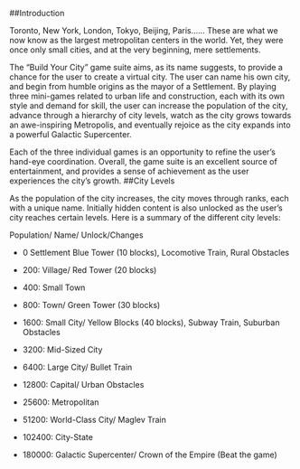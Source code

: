 ##Introduction

Toronto, New York, London, Tokyo, Beijing, Paris…… These are what we now know as the largest metropolitan centers in the world. Yet, they were once only small cities, and at the very beginning, mere settlements.

The “Build Your City” game suite aims, as its name suggests, to provide a chance for the user to create a virtual city. The user can name his own city, and begin from humble origins as the mayor of a Settlement. By playing three mini-games related to urban life and construction, each with its own style and demand for skill, the user can increase the population of the city, advance through a hierarchy of city levels, watch as the city grows towards an awe-inspiring Metropolis, and eventually rejoice as the city expands into a powerful Galactic Supercenter.

Each of the three individual games is an opportunity to refine the user’s hand-eye coordination. Overall, the game suite is an excellent source of entertainment, and provides a sense of achievement as the user experiences the city’s growth.
##City Levels

As the population of the city increases, the city moves through ranks, each with a unique name. Initially hidden content is also unlocked as the user’s city reaches certain levels. Here is a summary of the different city levels:

Population/ Name/ Unlock/Changes
* 0 Settlement Blue Tower (10 blocks), Locomotive Train, Rural Obstacles

* 200: Village/ Red Tower (20 blocks)

* 400: Small Town

* 800: Town/ Green Tower (30 blocks)

* 1600: Small City/ Yellow Blocks (40 blocks), Subway Train, Suburban Obstacles

* 3200: Mid-Sized City

* 6400: Large City/ Bullet Train

* 12800: Capital/ Urban Obstacles

* 25600: Metropolitan

* 51200: World-Class City/ Maglev Train

* 102400: City-State

* 180000: Galactic Supercenter/ Crown of the Empire (Beat the game)
